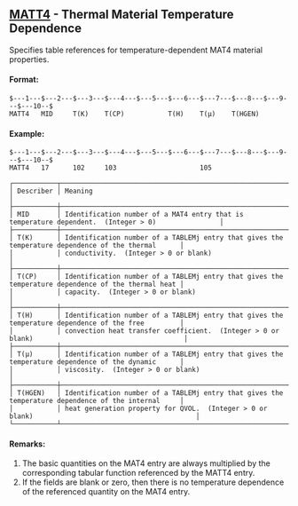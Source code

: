 ## [MATT4](https://nexus.hexagon.com/documentationcenter/bundle/MSC_Nastran_2022.4/page/Nastran_Combined_Book/qrg/bulkno/TOC.MATT4.xhtml) - Thermal Material Temperature Dependence

Specifies table references for temperature-dependent MAT4 material properties.

#### Format:

```nastran
$---1---$---2---$---3---$---4---$---5---$---6---$---7---$---8---$---9---$---10--$
MATT4   MID     T(K)    T(CP)           T(H)    T(μ)    T(HGEN)                 
```

#### Example:

```nastran
$---1---$---2---$---3---$---4---$---5---$---6---$---7---$---8---$---9---$---10--$
MATT4   17      102     103                     105                             
```

```text
┌───────────┬────────────────────────────────────────────────────────────────────────────────────────────────────┐
│ Describer │ Meaning                                                                                            │
├───────────┼────────────────────────────────────────────────────────────────────────────────────────────────────┤
│ MID       │ Identification number of a MAT4 entry that is temperature dependent.  (Integer > 0)                │
├───────────┼────────────────────────────────────────────────────────────────────────────────────────────────────┤
│ T(K)      │ Identification number of a TABLEMj entry that gives the temperature dependence of the thermal      │
│           │ conductivity.  (Integer > 0 or blank)                                                              │
├───────────┼────────────────────────────────────────────────────────────────────────────────────────────────────┤
│ T(CP)     │ Identification number of a TABLEMj entry that gives the temperature dependence of the thermal heat │
│           │ capacity.  (Integer > 0 or blank)                                                                  │
├───────────┼────────────────────────────────────────────────────────────────────────────────────────────────────┤
│ T(H)      │ Identification number of a TABLEMj entry that gives the temperature dependence of the free         │
│           │ convection heat transfer coefficient.  (Integer > 0 or blank)                                      │
├───────────┼────────────────────────────────────────────────────────────────────────────────────────────────────┤
│ T(μ)      │ Identification number of a TABLEMj entry that gives the temperature dependence of the dynamic      │
│           │ viscosity.  (Integer > 0 or blank)                                                                 │
├───────────┼────────────────────────────────────────────────────────────────────────────────────────────────────┤
│ T(HGEN)   │ Identification number of a TABLEMj entry that gives the temperature dependence of the internal     │
│           │ heat generation property for QVOL.  (Integer > 0 or blank)                                         │
└───────────┴────────────────────────────────────────────────────────────────────────────────────────────────────┘
```

#### Remarks:

1. The basic quantities on the MAT4 entry are always multiplied by the corresponding tabular function referenced by the MATT4 entry.
2. If the fields are blank or zero, then there is no temperature dependence of the referenced quantity on the MAT4 entry.

